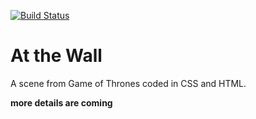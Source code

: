 [![Build Status](https://travis-ci.org/scriptex/at-the-wall.svg?branch=master)](https://travis-ci.org/scriptex/at-the-wall)

# At the Wall

A scene from Game of Thrones coded in CSS and HTML.

**more details are coming**
